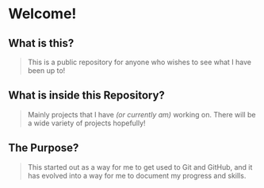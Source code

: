 # Welcome!

## What is this?
>This is a public repository for anyone who wishes to see what I have been up to!


## What is inside this Repository?
> Mainly projects that I have *(or currently am)* working on. There will be a wide variety of projects hopefully!


## The Purpose?
> This started out as a way for me to get used to Git and GitHub, and it has evolved into a way for me to document my progress and skills.